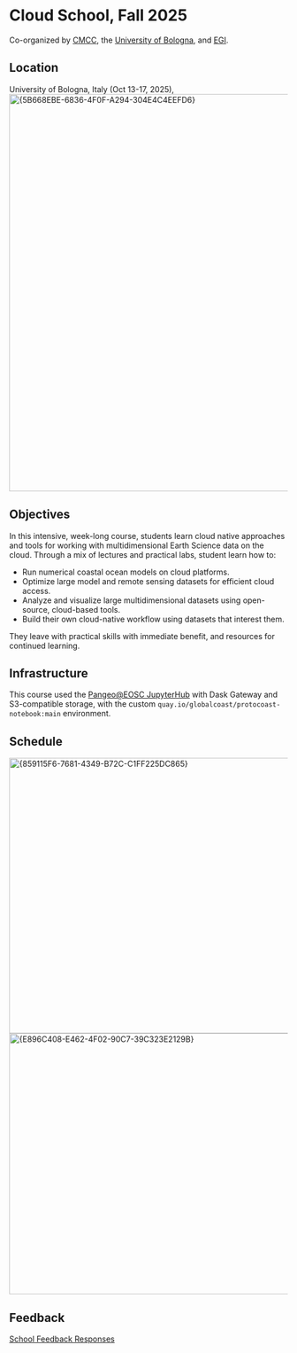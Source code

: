 # Cloud School, Fall 2025
Co-organized by [CMCC](https://www.cmcc.it/), the [University of Bologna](https://www.unibo.it/en), and [EGI](https://www.egi.eu/).
## Location
University of Bologna, Italy (Oct 13-17, 2025),
<img width="1320" height="717" alt="{5B668EBE-6836-4F0F-A294-304E4C4EEFD6}" src="https://github.com/user-attachments/assets/9c45cd81-b082-4f0e-ac98-1000f1f5b54d" />

## Objectives
In this intensive, week-long course, students learn cloud native approaches and tools for working with multidimensional Earth Science data on the cloud. Through a mix of lectures and practical labs, student learn how to:

* Run numerical coastal ocean models on cloud platforms.
* Optimize large model and remote sensing datasets for efficient cloud access.
* Analyze and visualize large multidimensional datasets using open-source, cloud-based tools.
* Build their own cloud-native workflow using datasets that interest them.

They leave with practical skills with immediate benefit, and resources for continued learning.

## Infrastructure 
This course used the [Pangeo@EOSC JupyterHub](https://pangeo-eosc.vm.fedcloud.eu/) with Dask Gateway and S3-compatible storage, with the custom `quay.io/globalcoast/protocoast-notebook:main` environment. 
## Schedule
<img width="700" height="497" alt="{859115F6-7681-4349-B72C-C1FF225DC865}" src="https://github.com/user-attachments/assets/2c111a20-699f-46b8-a67c-137d0361b8a2" />
<img width="738" height="471" alt="{E896C408-E462-4F02-90C7-39C323E2129B}" src="https://github.com/user-attachments/assets/a1ef3b4e-8549-4c36-9311-ff415f115dc1" />

## Feedback
[School Feedback Responses](./pangeo_class_survey_results.pdf)

